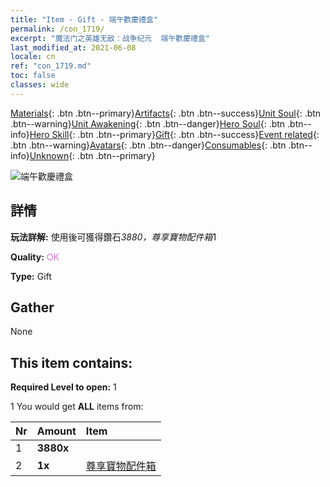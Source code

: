 ```yaml
---
title: "Item - Gift - 端午歡慶禮盒"
permalink: /con_1719/
excerpt: "魔法门之英雄无敌：战争纪元  端午歡慶禮盒"
last_modified_at: 2021-06-08
locale: cn
ref: "con_1719.md"
toc: false
classes: wide
---
```

 [Materials](/ItemsCN/){: .btn .btn--primary}[Artifacts](/ItemsCN/Artifacts/){: .btn .btn--success}[Unit Soul](/ItemsCN/UnitSoul/){: .btn .btn--warning}[Unit Awakening](/ItemsCN/UnitAwakening/){: .btn .btn--danger}[Hero Soul](/ItemsCN/HeroSoul/){: .btn .btn--info}[Hero Skill](/ItemsCN/HeroSkill/){: .btn .btn--primary}[Gift](/ItemsCN/Gift/){: .btn .btn--success}[Event related](/ItemsCN/Events/){: .btn .btn--warning}[Avatars](/ItemsCN/Avatars/){: .btn .btn--danger}[Consumables](/ItemsCN/Consumables/){: .btn .btn--info}[Unknown](/ItemsCN/Unknown/){: .btn .btn--primary}

 ![端午歡慶禮盒](/images/t/i_907331.png)

## 詳情
 **玩法詳解:** 使用後可獲得鑽石*3880，尊享寶物配件箱*1

 **Quality:** <span style="color: #DA70D6">OK</span>

 **Type:** Gift

## Gather

  None

## This item contains:

 **Required Level to open:** 1

 1 You would get **ALL** items  from:

  | Nr | Amount |     Item    |
  |:---|:-------|:------------|
  | 1 |  **3880x** | <i class="fas fa-gem"/> |  | 
  | 2 |  **1x** | [尊享寶物配件箱](/cn/Items/con_1721/) |  | 
